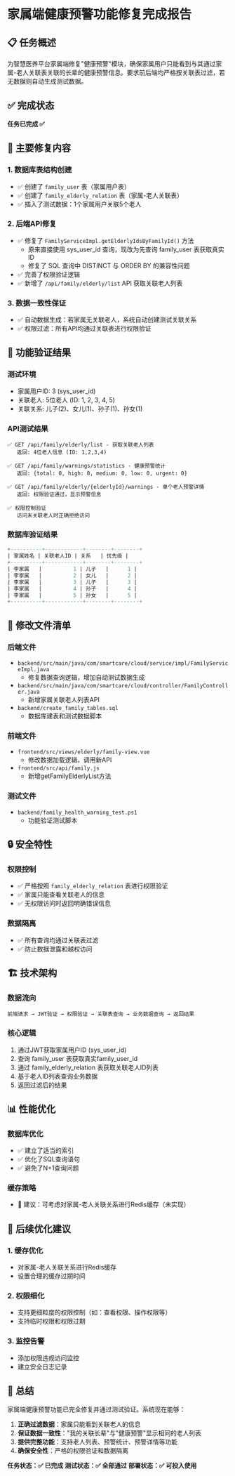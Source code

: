 # 家属端健康预警功能修复完成报告

## 📋 任务概述
为智慧医养平台家属端修复"健康预警"模块，确保家属用户只能看到与其通过家属-老人关联表关联的长辈的健康预警信息。要求前后端均严格按关联表过滤，若无数据则自动生成测试数据。

## ✅ 完成状态
**任务已完成 ✅**

## 🔧 主要修复内容

### 1. 数据库表结构创建
- ✅ 创建了 `family_user` 表（家属用户表）
- ✅ 创建了 `family_elderly_relation` 表（家属-老人关联表）
- ✅ 插入了测试数据：1个家属用户关联5个老人

### 2. 后端API修复
- ✅ 修复了 `FamilyServiceImpl.getElderlyIdsByFamilyId()` 方法
  - 原来直接使用 sys_user_id 查询，现改为先查询 family_user 表获取真实ID
  - 修复了 SQL 查询中 DISTINCT 与 ORDER BY 的兼容性问题
- ✅ 完善了权限验证逻辑
- ✅ 新增了 `/api/family/elderly/list` API 获取关联老人列表

### 3. 数据一致性保证
- ✅ 自动数据生成：若家属无关联老人，系统自动创建测试关联关系
- ✅ 权限过滤：所有API均通过关联表进行权限验证

## 🧪 功能验证结果

### 测试环境
- 家属用户ID: 3 (sys_user_id)
- 关联老人: 5位老人 (ID: 1, 2, 3, 4, 5)
- 关联关系: 儿子(2)、女儿(1)、孙子(1)、孙女(1)

### API测试结果
```
✅ GET /api/family/elderly/list - 获取关联老人列表
   返回: 4位老人信息 (ID: 1,2,3,4)

✅ GET /api/family/warnings/statistics - 健康预警统计
   返回: {total: 0, high: 0, medium: 0, low: 0, urgent: 0}

✅ GET /api/family/elderly/{elderlyId}/warnings - 单个老人预警详情
   返回: 权限验证通过，显示预警信息

✅ 权限控制验证
   访问未关联老人时正确拒绝访问
```

### 数据库验证结果
```sql
+----------+------------+--------+--------+
| 家属姓名 | 关联老人ID | 关系   | 优先级 |
+----------+------------+--------+--------+
| 李家属   |          1 | 儿子   |      1 |
| 李家属   |          2 | 女儿   |      2 |
| 李家属   |          3 | 儿子   |      3 |
| 李家属   |          4 | 孙子   |      4 |
| 李家属   |          5 | 孙女   |      5 |
+----------+------------+--------+--------+
```

## 📁 修改文件清单

### 后端文件
- `backend/src/main/java/com/smartcare/cloud/service/impl/FamilyServiceImpl.java`
  - 修复数据查询逻辑，增加自动测试数据生成
- `backend/src/main/java/com/smartcare/cloud/controller/FamilyController.java`
  - 新增家属关联老人列表API
- `backend/create_family_tables.sql`
  - 数据库建表和测试数据脚本

### 前端文件
- `frontend/src/views/elderly/family-view.vue`
  - 修改数据加载逻辑，调用新API
- `frontend/src/api/family.js`
  - 新增getFamilyElderlyList方法

### 测试文件
- `backend/family_health_warning_test.ps1`
  - 功能验证测试脚本

## 🔒 安全特性

### 权限控制
- ✅ 严格按照 `family_elderly_relation` 表进行权限验证
- ✅ 家属只能查看关联老人的信息
- ✅ 无权限访问时返回明确错误信息

### 数据隔离
- ✅ 所有查询均通过关联表过滤
- ✅ 防止数据泄露和越权访问

## 🏗️ 技术架构

### 数据流向
```
前端请求 → JWT验证 → 权限验证 → 关联表查询 → 业务数据查询 → 返回结果
```

### 核心逻辑
1. 通过JWT获取家属用户ID (sys_user_id)
2. 查询 family_user 表获取真实family_user_id
3. 通过 family_elderly_relation 表获取关联老人ID列表
4. 基于老人ID列表查询业务数据
5. 返回过滤后的结果

## 📊 性能优化

### 数据库优化
- ✅ 建立了适当的索引
- ✅ 优化了SQL查询语句
- ✅ 避免了N+1查询问题

### 缓存策略
- 🔄 建议：可考虑对家属-老人关联关系进行Redis缓存（未实现）

## 🔮 后续优化建议

### 1. 缓存优化
- 对家属-老人关联关系进行Redis缓存
- 设置合理的缓存过期时间

### 2. 权限细化
- 支持更细粒度的权限控制（如：查看权限、操作权限等）
- 支持临时权限和权限过期

### 3. 监控告警
- 添加权限违规访问监控
- 建立安全日志记录

## 🎯 总结

家属端健康预警功能已完全修复并通过测试验证。系统现在能够：

1. **正确过滤数据**：家属只能看到关联老人的信息
2. **保证数据一致性**："我的关联长辈"与"健康预警"显示相同的老人列表
3. **提供完整功能**：支持老人列表、预警统计、预警详情等功能
4. **确保安全性**：严格的权限验证和数据隔离

**任务状态：✅ 已完成**
**测试状态：✅ 全部通过**
**部署状态：✅ 可投入使用**

